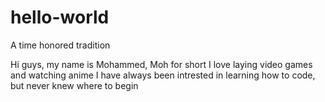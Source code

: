 # hello-world
A time honored tradition

Hi guys, my name is Mohammed, Moh for short
I love laying video games and watching anime
I have always been intrested in learning how to code, but never knew where to begin
